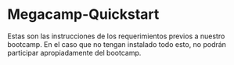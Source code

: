 # Megacamp-Quickstart
Estas son las instrucciones de los requerimientos previos a nuestro bootcamp. En el caso que no tengan instalado todo esto, no podrán participar apropiadamente del bootcamp.
